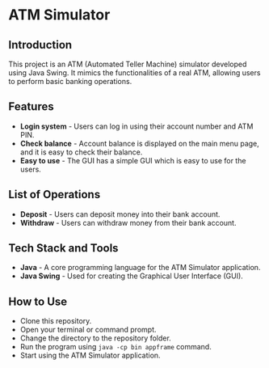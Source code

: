 # ATM Simulator

## Introduction 
This project is an ATM (Automated Teller Machine) simulator developed using Java Swing. It mimics the functionalities of a real ATM, allowing users to perform basic banking operations.

## Features 
- **Login system** - Users can log in using their account number and ATM PIN.
- **Check balance** - Account balance is displayed on the main menu page, and it is easy to check their balance.
- **Easy to use** - The GUI has a simple GUI which is easy to use for the users. 

## List of Operations 
- **Deposit** - Users can deposit money into their bank account. 
- **Withdraw** - Users can withdraw money from their bank account.

## Tech Stack and Tools
- **Java** - A core programming language for the ATM Simulator application.
- **Java Swing** - Used for creating the Graphical User Interface (GUI).

## How to Use
- Clone this repository.
- Open your terminal or command prompt.
- Change the directory to the repository folder.
- Run the program using `java -cp bin appframe` command.
- Start using the ATM Simulator application. 
